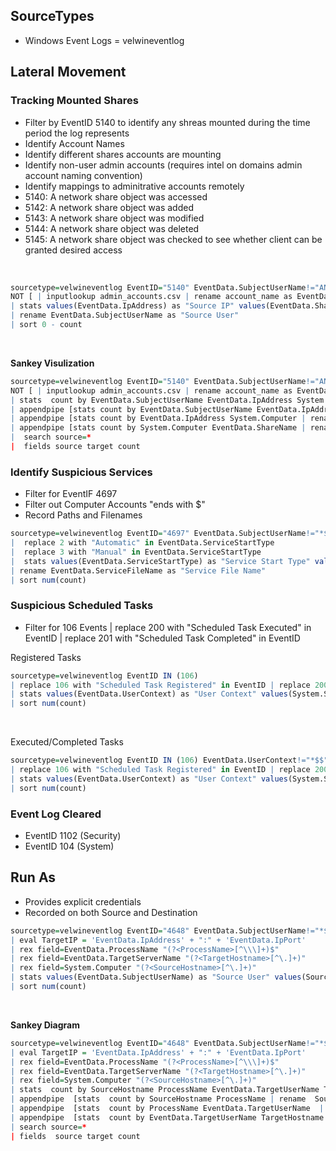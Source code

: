## SourceTypes

- Windows Event Logs = velwineventlog



## Lateral Movement

### Tracking Mounted Shares
- Filter by EventID 5140 to identify any shreas mounted during the time period the log represents
- Identify Account Names
- Identify different shares accounts are mounting
- Identify non-user admin accounts (requires intel on domains admin account naming convention)
- Identify mappings to adminitrative accounts remotely
- 5140: A network share object was accessed
- 5142: A network share object was added
- 5143: A network share object was modified
- 5144: A network share object was deleted
- 5145: A network share object was checked to see whether client can be granted desired access


<br>

```r
sourcetype=velwineventlog EventID="5140" EventData.SubjectUserName!="ANONYMOUS LOGON" EventData.SubjectUserName!="*$" EventData.IpAddress!=127.0.0.1
NOT [ | inputlookup admin_accounts.csv | rename account_name as EventData.SubjectUserName | fields EventData.SubjectUserName]
| stats values(EventData.IpAddress) as "Source IP" values(EventData.ShareName) as "Target Share Path" values(System.Computer) as "Target Hostname" count by EventData.SubjectUserName
| rename EventData.SubjectUserName as "Source User"
| sort 0 - count
```

<br>

**Sankey Visulization**

```r
sourcetype=velwineventlog EventID="5140" EventData.SubjectUserName!="ANONYMOUS LOGON" EventData.SubjectUserName!="*$*" EventData.IpAddress!=127.0.0.1
NOT [ | inputlookup admin_accounts.csv | rename account_name as EventData.SubjectUserName | fields EventData.SubjectUserName]
| stats  count by EventData.SubjectUserName EventData.IpAddress System.Computer EventData.ShareName
| appendpipe [stats count by EventData.SubjectUserName EventData.IpAddress | rename EventData.SubjectUserName as source, EventData.IpAddress as target]
| appendpipe [stats count by EventData.IpAddress System.Computer | rename EventData.IpAddress as source, System.Computer as target]
| appendpipe [stats count by System.Computer EventData.ShareName | rename System.Computer as source, EventData.ShareName as target]
|  search source=*
|  fields source target count
```

### Identify Suspicious Services
- Filter for EventIF 4697
- Filter out Computer Accounts "ends with $"
- Record Paths and Filenames

```r
sourcetype=velwineventlog EventID="4697" EventData.SubjectUserName!="*$"
|  replace 2 with "Automatic" in EventData.ServiceStartType
|  replace 3 with "Manual" in EventData.ServiceStartType
|  stats values(EventData.ServiceStartType) as "Service Start Type" values(EventData.ServiceName) as "Service Name" values(EventData.ServiceAccount) as "Service Account" values(EventData.SubjectUserName) as "Source User" values(System.Computer) as "Target Hostname" count by EventData.ServiceFileName
| rename EventData.ServiceFileName as "Service File Name"
| sort num(count)
```

### Suspicious Scheduled Tasks
- Filter for 106 Events
| replace 200 with "Scheduled Task Executed" in EventID | replace 201 with "Scheduled Task Completed" in EventID

Registered Tasks
```r
sourcetype=velwineventlog EventID IN (106)
| replace 106 with "Scheduled Task Registered" in EventID | replace 200 with "Scheduled Task Executed" in EventID | replace 201 with "Scheduled Task Completed" in EventID 
| stats values(EventData.UserContext) as "User Context" values(System.Security.UserID) as "Ran As" values(EventID) as "Event" values(System.Computer) as "Target Hostname" count by EventData.TaskName
| sort num(count)
```
<br>

Executed/Completed Tasks
```r
sourcetype=velwineventlog EventID IN (106) EventData.UserContext!="*$$"
| replace 106 with "Scheduled Task Registered" in EventID | replace 200 with "Scheduled Task Executed" in EventID | replace 201 with "Scheduled Task Completed" in EventID 
| stats values(EventData.UserContext) as "User Context" values(System.Security.UserID) as "SID" values(EventID) as "Event" values(System.Computer) as "Target Hostname" count by EventData.TaskName
| sort num(count)
```

### Event Log Cleared
- EventID 1102 (Security)
- EventID 104 (System)

## Run As
- Provides explicit credentials
- Recorded on both Source and Destination

```r
sourcetype=velwineventlog EventID="4648" EventData.SubjectUserName!="*$"
| eval TargetIP = 'EventData.IpAddress' + ":" + 'EventData.IpPort'
| rex field=EventData.ProcessName "(?<ProcessName>[^\\\]+)$"
| rex field=EventData.TargetServerName "(?<TargetHostname>[^\.]+)"
| rex field=System.Computer "(?<SourceHostname>[^\.]+)"
| stats values(EventData.SubjectUserName) as "Source User" values(SourceHostname) as "Source Hostname" values(EventData.TargetUserName) as "Target User" values(TargetHostname) as "Target Hostname" values(TargetIP) as "Target IP" count by EventData.ProcessName
| sort num(count)
```

<br>

**Sankey Diagram**

```r
sourcetype=velwineventlog EventID="4648" EventData.SubjectUserName!="*$"  EventData.ProcessName!=""
| eval TargetIP = 'EventData.IpAddress' + ":" + 'EventData.IpPort'
| rex field=EventData.ProcessName "(?<ProcessName>[^\\\]+)$"
| rex field=EventData.TargetServerName "(?<TargetHostname>[^\.]+)"
| rex field=System.Computer "(?<SourceHostname>[^\.]+)"
| stats  count by SourceHostname ProcessName EventData.TargetUserName TargetHostname
| appendpipe  [stats  count by SourceHostname ProcessName | rename  SourceHostname as source, ProcessName as target]  
| appendpipe  [stats  count by ProcessName EventData.TargetUserName  | rename  ProcessName as source, EventData.TargetUserName as target]  
| appendpipe  [stats  count by EventData.TargetUserName TargetHostname  | rename EventData.TargetUserName as source, TargetHostname as target]
| search source=*  
| fields  source target count
```